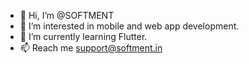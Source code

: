 - 👋 Hi, I’m @SOFTMENT
- 👀 I’m interested in mobile and web app development.
- 🌱 I’m currently learning Flutter.
- 📫 Reach me support@softment.in

<!---
SOFTMENT/SOFTMENT is a ✨ special ✨ repository because its `README.md` (this file) appears on your GitHub profile.
You can click the Preview link to take a look at your changes.
--->
